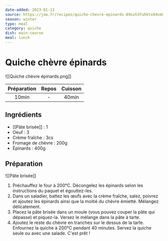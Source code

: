 ```yaml
---
date-added: 2023-01-13
source: https://jow.fr/recipes/quiche-chevre-epinards-89nzh3fuhktx84vm06ld?coversCount=6
season: winter
type: meal
category: quiche
dish: main-course
meal: lunch
---
```


# Quiche chèvre épinards

![[Quiche chèvre épinards.png]]

| Préparation | Repos | Cuisson |
|:-----------:|:-----:|:-------:|
|    10min    |   -   |  40min  |

## Ingrédients

- [[Pâte brisée]] : 1
- Oeuf : 3
- Crème fraîche : 3cs
- Fromage de chèvre : 200g
- Épinards : 400g

## Préparation

![[Pâte brisée]]

1. Préchauffez le four à 200°C. Décongelez les épinards selon les instructions du paquet et égouttez-les.
2. Dans un saladier, battez les œufs avec la crème fraîche, salez, poivrez et ajoutez les épinards ainsi que la moitié du chèvre émietté. Mélangez délicatement.
3. Placez la pâte brisée dans un moule (vous pouvez couper la pâte qui dépasse) et piquez-la. Versez le mélange dans la pâte à tarte.
4. Ajoutez le reste du chèvre en tranches sur le dessus de la tarte. Enfournez la quiche à 200°C pendant 40 minutes. Servez la quiche seule ou avec une salade. C'est prêt !
